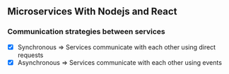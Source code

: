## Microservices With Nodejs and React

### Communication strategies between services

-  [x] Synchronous => Services communicate with each other using direct requests
-  [x] Asynchronous => Services communicate with each other using events
